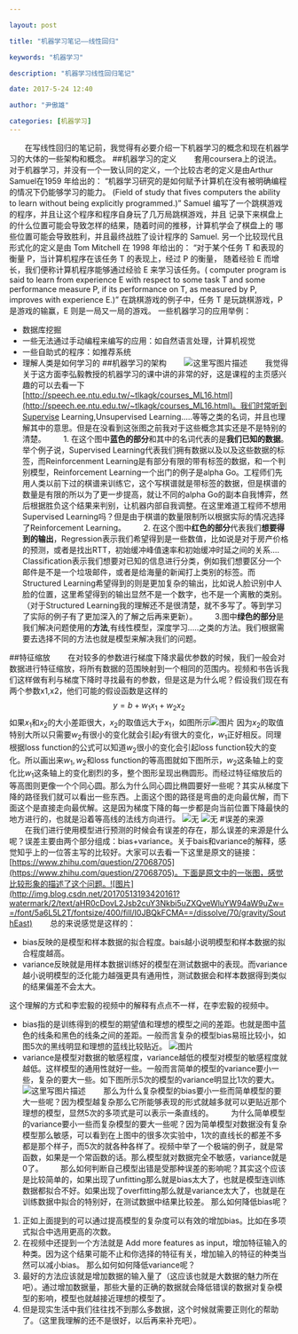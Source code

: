 ```yaml
---

layout: post

title: "机器学习笔记——线性回归"

keywords: "机器学习"

description: "机器学习线性回归笔记"

date: 2017-5-24 12:40

author: "尹傲雄"

categories: [机器学习]
---
```

　　在写线性回归的笔记前，我觉得有必要介绍一下机器学习的概念和现在机器学习的大体的一些架构和概念。
##机器学习的定义
　　套用coursera上的说法。对于机器学习，并没有一个一致认同的定义，一个比较古老的定义是由Arthur Samuel在1959
年给出的：
“机器学习研究的是如何赋予计算机在没有被明确编程的情况下仍能够学习的能力。
(Field of study that fives computers the ability to learn without being explicitly
programmed.)”
Samuel 编写了一个跳棋游戏的程序，并且让这个程序和程序自身玩了几万局跳棋游戏，并且
记录下来棋盘上的什么位置可能会导致怎样的结果，随着时间的推移，计算机学会了棋盘上的
哪些位置可能会导致胜利，并且最终战胜了设计程序的 Samuel.
另一个比较现代且形式化的定义是由 Tom Mitchell 在 1998 年给出的：
“对于某个任务 T 和表现的衡量 P，当计算机程序在该任务 T 的表现上，经过 P 的衡量，
随着经验 E 而增长，我们便称计算机程序能够通过经验 E 来学习该任务。( computer program
is said to learn from experience E with respect to some task T and some performance
measure P, if its performance on T, as measured by P, improves with experience E.)”
在跳棋游戏的例子中，任务 T 是玩跳棋游戏，P 是游戏的输赢，E 则是一局又一局的游戏。
一些机器学习的应用举例：
 - 数据库挖掘
 - 一些无法通过手动编程来编写的应用：如自然语言处理，计算机视觉
 - 一些自助式的程序：如推荐系统
 - 理解人类是如何学习的
##机器学习的架构
　　![这里写图片描述](http://img.blog.csdn.net/20170425125005166?watermark/2/text/aHR0cDovL2Jsb2cuY3Nkbi5uZXQveWluYW94aW9uZw==/font/5a6L5L2T/fontsize/400/fill/I0JBQkFCMA==/dissolve/70/gravity/SouthEast)
　　我觉得关于这方面李弘毅教授的机器学习的课中讲的非常的好，这是课程的主页感兴趣的可以去看一下[http://speech.ee.ntu.edu.tw/~tlkagk/courses_ML16.html](http://speech.ee.ntu.edu.tw/~tlkagk/courses_ML16.html)。我们时常听到Supervise Learning,Unsupervised Learning.....等等之类的名词，并且也理解其中的意思。但是在没看到这张图之前我对于这些概念其实还是不是特别的清楚。
　　1. 在这个图中**蓝色的部分**和其中的名词代表的是**我们已知的数据**。举个例子说，Supervised Learning代表我们拥有数据以及以及这些数据的标签，而Reinforcenment Learning是有部分有限的带有标签的数据，和一个判别模型，Reinforcement Learning一个出门的例子是alpha Go。工程师们先用人类以前下过的棋谱来训练它，这个写棋谱就是带标签的数据，但是棋谱的数量是有限的所以为了更一步提高，就让不同的alpha Go的副本自我博弈，然后根据胜负这个结果来判别，让机器内部自我调整。在这里难道工程师不想用Supervised Learning吗？但是由于棋谱的数量限制所以根据实际的情况选择了Reinforcement Learning。
　　2. 在这个图中**红色的部分**代表我们**想要得到的输出**，Regression表示我们希望得到是一些数值，比如说是对于房产价格的预测，或者是找出RTT，初始缓冲峰值速率和初始缓冲时延之间的关系....   Classification表示我们想要对已知的信息进行分类，例如我们想要区分一个邮件是不是一个垃圾邮件，或者是给海量的新闻打上类别的标签。而Structured Learning希望得到的则是更加复杂的输出，比如说人脸识别中人脸的位置，这里希望得到的输出显然不是一个数字，也不是一个离散的类别。（对于Structured Learning我的理解还不是很清楚，就不多写了。等到学习了实际的例子有了更加深入的了解之后再来更新）。
　　3.图中**绿色的部分**是我们解决问题使用的**方法**,有线性模型，深度学习.....之类的方法。我们根据需要去选择不同的方法也就是模型来解决我们的问题。

##特征缩放
　　在对较多的参数进行梯度下降求最优参数的时候，我们一般会对数据进行特征缩放，将所有数据的范围映射到一个相同的范围内。视频和书告诉我们这样做有利与梯度下降时寻找最有的参数，但是这是为什么呢？假设我们现在有两个参数x1,x2，他们可能的假设函数是这样的$$y=b+w_1x_1+w_2x_2$$如果$x_1$和$x_2$的大小差距很大，$x_2$的取值远大于$x_1$，如图所示![图片](http://img.blog.csdn.net/20170425172854074?watermark/2/text/aHR0cDovL2Jsb2cuY3Nkbi5uZXQv/font/5a6L5L2T/fontsize/400/fill/I0JBQkFCMA==/dissolve/70/gravity/SouthEast)
因为$x_2$的取值特别大所以只需要$w_2$有很小的变化就会引起$y$有很大的变化，$w_1$正好相反。同理根据loss function的公式可以知道$w_2$很小的变化会引起loss function较大的变化。所以画出来$w_1,w_2$和loss function的等高图就如下图所示，$w_2$这条轴上的变化比$w_1$这条轴上的变化剧烈的多，整个图形呈现出椭圆形。而经过特征缩放后的等高图则更像一个个同心圆。那么为什么同心圆比椭圆要好一些呢？其实从梯度下降的路径我们就可以看出一些东西。上面这个图的路径是弯曲的走向最优解，而下面这个是直接走向最优解。这是因为梯度下降的每一步都是向当前位置下降最快的地方进行的，也就是沿着等高线的法线方向进行。
![无](http://img.blog.csdn.net/20170425173910049?watermark/2/text/aHR0cDovL2Jsb2cuY3Nkbi5uZXQv/font/5a6L5L2T/fontsize/400/fill/I0JBQkFCMA==/dissolve/70/gravity/SouthEast)
![无](http://img.blog.csdn.net/20170425174240114?watermark/2/text/aHR0cDovL2Jsb2cuY3Nkbi5uZXQv/font/5a6L5L2T/fontsize/400/fill/I0JBQkFCMA==/dissolve/70/gravity/SouthEast)
#误差的来源
　　在我们进行使用模型进行预测的时候会有误差的存在，那么误差的来源是什么呢？误差主要由两个部分组成：bias+variance。关于bais和variance的解释，感觉知乎上的一位答主写的比较好。大家可以去看一下这里是原文的链接：[https://www.zhihu.com/question/27068705](https://www.zhihu.com/question/27068705)。下面是原文中的一张图，感觉比较形象的描述了这个问题。![图片](http://img.blog.csdn.net/20170513193420161?watermark/2/text/aHR0cDovL2Jsb2cuY3Nkbi5uZXQveWluYW94aW9uZw==/font/5a6L5L2T/fontsize/400/fill/I0JBQkFCMA==/dissolve/70/gravity/SouthEast)
　　总的来说感觉是这样的：

- bias反映的是模型和样本数据的拟合程度。bais越小说明模型和样本数据的拟合程度越高。
- variance反映就是用样本数据训练好的模型在测试数据中的表现。而variance越小说明模型的泛化能力越强更具有通用性，测试数据会和样本数据得到类似的结果偏差不会太大。

这个理解的方式和李宏毅的视频中的解释有点点不一样，在李宏毅的视频中。
- bias指的是训练得到的模型的期望值和理想的模型之间的差距。也就是图中蓝色的线条和黑色的线条之间的差距。一般而言复杂的模型bias易班比较小，如图5次的黑线明显和理想的蓝线比较贴近。
![图片](http://img.blog.csdn.net/20170517165534477?watermark/2/text/aHR0cDovL2Jsb2cuY3Nkbi5uZXQveWluYW94aW9uZw==/font/5a6L5L2T/fontsize/400/fill/I0JBQkFCMA==/dissolve/70/gravity/SouthEast)
- variance是模型对数据的敏感程度，variance越低的模型对模型的敏感程度就越低。这样模型的通用性就好一些。一般而言简单的模型的variance要小一些，复杂的要大一些。如下图所示5次的模型的variance明显比1次的要大。
![这里写图片描述](http://img.blog.csdn.net/20170517171005144?watermark/2/text/aHR0cDovL2Jsb2cuY3Nkbi5uZXQveWluYW94aW9uZw==/font/5a6L5L2T/fontsize/400/fill/I0JBQkFCMA==/dissolve/70/gravity/SouthEast)
　　那么为什么复杂模型的bias要小一些而简单模型的要大一些呢？因为模型越复杂那么它所能够表现的形式就越多就可以更贴近那个理想的模型，显然5次的多项式是可以表示一条直线的。
　　为什么简单模型的variance要小一些而复杂模型的要大一些呢？因为简单模型对数据没有复杂模型那么敏感，可以看到在上图中的很多次实验中，1次的直线长的都差不多都是那个样子，而5次的就各种各样了。视频中举了一个极端的例子，就是常函数，如果是一个常函数的话。那么模型就对数据完全不敏感，variance就是0了。
　　那么如何判断自己模型出错是受那种误差的影响呢？其实这个应该是比较简单的，如果出现了unfitting那么就是bias太大了，也就是模型连训练数据都拟合不好。如果出现了overfitting那么就是variance太大了，也就是在训练数据中拟合的特别好，在测试数据中结果比较差。
那么如何降低bias呢？
1.  正如上面提到的可以通过提高模型的复杂度可以有效的增加bias。比如在多项式拟合中选用更高的次数。
2.  在视频中还提到一个方法就是 Add more features as input，增加特征输入的种类。因为这个结果可能不止和你选择的特征有关，增加输入的特征的种类当然可以减小bias。
那么如何如何降低variance呢？
1. 最好的方法应该就是增加数据的输入量了（这应该也就是大数据的魅力所在吧）。通过增加数据量，那些大量的正确的数据就会降低错误的数据对复杂模型的影响，模型也就越接近理想的模型了。
2.  但是现实生活中我们往往找不到那么多数据，这个时候就需要正则化的帮助了。（这里我理解的还不是很好，以后再来补充吧）。
